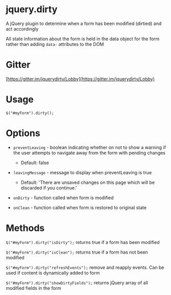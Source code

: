 # jquery.dirty

A jQuery plugin to determine when a form has been modified (dirtied) and act accordingly

All state information about the form is held in the data object for the form rather than adding `data-` attributes to the DOM

# Gitter

[https://gitter.im/jquerydirty/Lobby](https://gitter.im/jquerydirty/Lobby)


# Usage

`$("#myForm").dirty();`

# Options
* `preventLeaving` - boolean indicating whether on not to show a warning if the user attempts to navigate away from the form with pending changes

    * Default: false
* `leavingMessage` - message to display when preventLeaving is true

    * Default: 'There are unsaved changes on this page which will be discarded if you continue.'
* `onDirty` - function called when form is modified

* `onClean` - function called when form is restored to original state

# Methods
`$("#myForm").dirty("isDirty");` returns true if a form has been modified

`$("#myForm").dirty("isClean");` returns true if a form has not been modified

`$("#myForm").dirty("refreshEvents");` remove and reapply events. Can be used if content is dynamically added to form

`$("#myForm").dirty("showDirtyFields");` returns jQuery array of all modified fields in the form